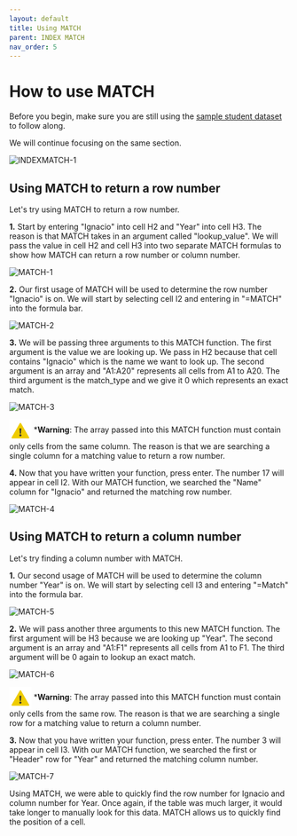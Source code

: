 ```yaml
---
layout: default
title: Using MATCH
parent: INDEX MATCH
nav_order: 5
---
```


# How to use MATCH

Before you begin, make sure you are still using the [sample student dataset](https://drive.google.com/drive/folders/1MX3XusQiBKHx3X8Kf6P3lRY2Q1pZcjB9?usp=sharing) to
follow along.

We will continue focusing on the same section.

![INDEXMATCH-1](https://github.com/nickluong-dev/Excel-Instruction-Guide/blob/gh-pages/assets/images/index-match-1.png?raw=true "INDEXMATCH-1")

## Using MATCH to return a row number

Let's try using MATCH to return a row number.

**1.** Start by entering "Ignacio" into cell H2 and "Year" into cell H3. The reason is that MATCH takes in an argument called "lookup_value". We will pass the value in cell H2 and cell H3 into two separate MATCH formulas to show how MATCH can return a row number or column number.

![MATCH-1](https://github.com/nickluong-dev/Excel-Instruction-Guide/blob/gh-pages/assets/images/match-1.png?raw=true "MATCH-1")

**2.** Our first usage of MATCH will be used to determine the row number "Ignacio" is on. We will start by selecting cell I2 and entering in "=MATCH" into the formula bar.

![MATCH-2](https://github.com/nickluong-dev/Excel-Instruction-Guide/blob/gh-pages/assets/images/match-2.png?raw=true "MATCH-2")

**3.** We will be passing three arguments to this MATCH function. The first argument is the value we are looking up. We pass in H2 because that cell contains "Ignacio"
which is the name we want to look up. The second argument is an array and "A1:A20" represents all cells from A1 to A20. The third argument is the match_type and
we give it 0 which represents an exact match.

![MATCH-3](https://github.com/nickluong-dev/Excel-Instruction-Guide/blob/gh-pages/assets/images/match-3.png?raw=true "MATCH-3")

<img src="https://github.com/nickluong-dev/Excel-Instruction-Guide/blob/gh-pages/assets/images/warning.png?raw=true" alt="warning" width="40px" height="40px" style="vertical-align:middle;"> ***Warning**: The array passed into this MATCH function must contain only cells from the same column. The reason is that we are searching
a single column for a matching value to return a row number.

**4.** Now that you have written your function, press enter. The number 17 will appear in cell I2. With our MATCH function, we searched the "Name" column for
"Ignacio" and returned the matching row number.

![MATCH-4](https://github.com/nickluong-dev/Excel-Instruction-Guide/blob/gh-pages/assets/images/match-4.png?raw=true "MATCH-4")

## Using MATCH to return a column number

Let's try finding a column number with MATCH.

**1.** Our second usage of MATCH will be used to determine the column number "Year" is on. We will start by selecting cell I3 and entering "=Match" into the formula bar.

![MATCH-5](https://github.com/nickluong-dev/Excel-Instruction-Guide/blob/gh-pages/assets/images/match-5.png?raw=true "MATCH-5")

**2.** We will pass another three arguments to this new MATCH function. The first argument will be H3 because we are looking up "Year". The second argument is an array and
 "A1:F1" represents all cells from A1 to F1. The third argument will be 0 again to lookup an exact match.

![MATCH-6](https://github.com/nickluong-dev/Excel-Instruction-Guide/blob/gh-pages/assets/images/match-6.png?raw=true "MATCH-6")

<img src="https://github.com/nickluong-dev/Excel-Instruction-Guide/blob/gh-pages/assets/images/warning.png?raw=true" alt="warning" width="40px" height="40px" style="vertical-align:middle;"> ***Warning**: The array passed into this MATCH function must contain only cells from the same row. The reason is that we are searching
a single row for a matching value to return a column number.

**3.** Now that you have written your function, press enter. The number 3 will appear in cell I3. With our MATCH function, we searched the first or "Header" row for
"Year" and returned the matching column number.

![MATCH-7](https://github.com/nickluong-dev/Excel-Instruction-Guide/blob/gh-pages/assets/images/match-7.png?raw=true "MATCH-7")

Using MATCH, we were able to quickly find the row number for Ignacio and column number for Year. Once again, if the table was much larger, it would take longer
to manually look for this data. MATCH allows us to quickly find the position of a cell.
